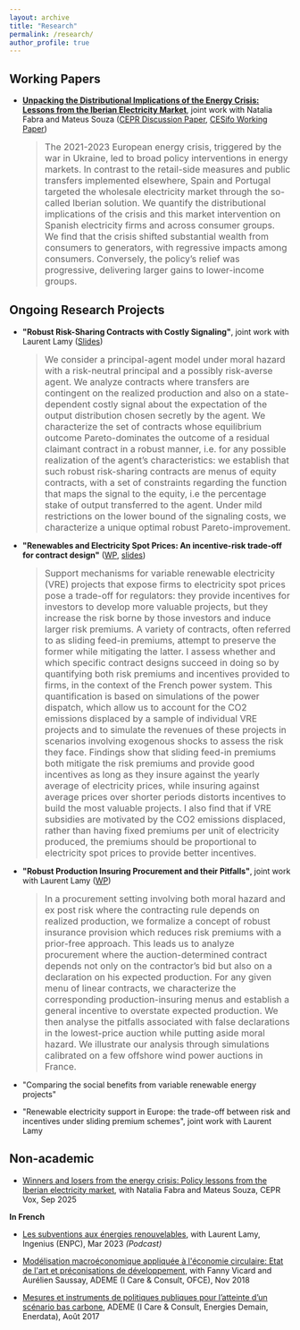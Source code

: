 ```yaml
---
layout: archive
title: "Research"
permalink: /research/
author_profile: true
---
```

<!-- Google tag (gtag.js) -->
<script async src="https://www.googletagmanager.com/gtag/js?id=G-Z7QB0ZV44P"></script>
<script>
  window.dataLayer = window.dataLayer || [];
  function gtag(){dataLayer.push(arguments);}
  gtag('js', new Date());

  gtag('config', 'G-Z7QB0ZV44P');
</script>


Working Papers
------

- **[Unpacking the Distributional Implications of the Energy Crisis: Lessons from the Iberian Electricity Market](http://c-leblanc.github.io/files/Fabra_Leblanc_Souza_202508_WP.pdf)**, joint work with Natalia Fabra and Mateus Souza ([CEPR Discussion Paper](https://cepr.org/publications/dp20593), [CESifo Working Paper](https://www.ifo.de/en/cesifo/publications/2025/working-paper/unpacking-distributional-implications-energy-crisis-lessons-iberian))

  > <font size="3"> The 2021-2023 European energy crisis, triggered by the war in Ukraine, led to broad policy interventions in energy markets. In contrast to the retail-side measures and public transfers implemented elsewhere, Spain and Portugal targeted the wholesale electricity market through the so-called Iberian solution. We quantify the distributional implications of the crisis and this market intervention on Spanish electricity firms and across consumer groups. We find that the crisis shifted substantial wealth from consumers to generators, with regressive impacts among consumers. Conversely, the policy’s relief was progressive, delivering larger gains to lower-income groups.</font>


Ongoing Research Projects
------

- **"Robust Risk-Sharing Contracts with Costly Signaling"**, joint work with Laurent Lamy ([Slides](http://c-leblanc.github.io/files/Robust_RiskSharing_202506_Slides.pdf))

  > <font size="3"> We consider a principal-agent model under moral hazard with a risk-neutral principal and a possibly risk-averse agent. We analyze contracts where transfers are contingent on the realized production and also on a state-dependent costly signal about the expectation of the output distribution chosen secretly by the agent. We characterize the set of contracts whose equilibrium outcome Pareto-dominates the outcome of a residual claimant contract in a robust manner, i.e. for any possible realization of the agent’s characteristics: we establish that such robust risk-sharing contracts are menus of equity contracts, with a set of constraints regarding the function that maps the signal to the equity, i.e the percentage stake of output transferred to the agent. Under mild restrictions on the lower bound of the signaling costs, we characterize a unique optimal robust Pareto-improvement. </font>

- **"Renewables and Electricity Spot Prices: An incentive-risk trade-off for contract design"** ([WP](http://c-leblanc.github.io/files/Contract_Design_Renewables_202312.pdf), [slides](http://c-leblanc.github.io/files/Contract_Design_Renewables_slides_202310.pdf))

  > <font size="3"> Support mechanisms for variable renewable electricity (VRE) projects that expose firms to electricity spot prices pose a trade-off for regulators: they provide incentives for investors to develop more valuable projects, but they increase the risk borne by those investors and induce larger risk premiums. A variety of contracts, often referred to as sliding feed-in premiums, attempt to preserve the former while mitigating the latter. I assess whether and which specific contract designs succeed in doing so by quantifying both risk premiums and incentives provided to firms, in the context of the French power system. This quantification is based on simulations of the power dispatch, which allow us to account for the CO2 emissions displaced by a sample of individual VRE projects and to simulate the revenues of these projects in scenarios involving exogenous shocks to assess the risk they face. Findings show that sliding feed-in premiums both mitigate the risk premiums and provide good incentives as long as they insure against the yearly average of electricity prices, while insuring against average prices over shorter periods distorts incentives to build the most valuable projects. I also find that if VRE subsidies are motivated by the CO2 emissions displaced, rather than having fixed premiums per unit of electricity produced, the premiums should be proportional to electricity spot prices to provide better incentives. </font>

- **"Robust Production Insuring Procurement and their Pitfalls"**, joint work with Laurent Lamy ([WP](http://c-leblanc.github.io/files/Robust_Production_Insuring_20240423.pdf))

  > <font size="3"> In a procurement setting involving both moral hazard and ex post risk where the contracting rule depends on realized production, we formalize a concept of robust insurance provision which reduces risk premiums with a prior-free approach. This leads us to analyze procurement where the auction-determined contract depends not only on the contractor’s bid but also on a declaration on his expected production. For any given menu of linear contracts, we characterize the corresponding production-insuring menus and establish a general incentive to overstate expected production. We then analyse the pitfalls associated with false declarations in the lowest-price auction while putting aside moral hazard. We illustrate our analysis through simulations calibrated on a few offshore wind power auctions in France. </font>



- "Comparing the social benefits from variable renewable energy projects"

- "Renewable electricity support in Europe: the trade-off between risk and incentives under sliding premium schemes", joint work with Laurent Lamy


Non-academic
------

- [Winners and losers from the energy crisis: Policy lessons from the Iberian electricity market](https://cepr.org/voxeu/columns/winners-and-losers-energy-crisis-policy-lessons-iberian-electricity-market), with Natalia Fabra and Mateus Souza, CEPR Vox, Sep 2025

**In French**

- [Les subventions aux énergies renouvelables](https://ingenius.ecoledesponts.fr/articles/les-subventions-aux-energies-renouvelables/), with Laurent Lamy, Ingenius (ENPC), Mar 2023 _(Podcast)_

- [Modélisation macroéconomique appliquée à l'économie circulaire: Etat de l'art et préconisations de développement](https://librairie.ademe.fr/industrie-et-production-durable/817-modelisation-macroeconomique-appliquee-a-l-economie-circulaire.html), with Fanny Vicard and Aurélien Saussay, ADEME (I Care & Consult, OFCE), Nov 2018

- [Mesures et instruments de politiques publiques pour l’atteinte d’un scénario bas carbone](http://c-leblanc.github.io/files/ADEME_2017_Mesures.pdf), ADEME (I Care & Consult, Energies Demain, Enerdata), Août 2017




